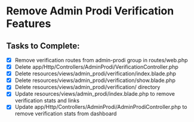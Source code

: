 # Remove Admin Prodi Verification Features

## Tasks to Complete:
- [x] Remove verification routes from admin-prodi group in routes/web.php
- [x] Delete app/Http/Controllers/AdminProdi/VerificationController.php
- [x] Delete resources/views/admin_prodi/verification/index.blade.php
- [x] Delete resources/views/admin_prodi/verification/show.blade.php
- [x] Delete resources/views/admin_prodi/verification/ directory
- [x] Update resources/views/admin_prodi/index.blade.php to remove verification stats and links
- [x] Update app/Http/Controllers/AdminProdi/AdminProdiController.php to remove verification stats from dashboard
